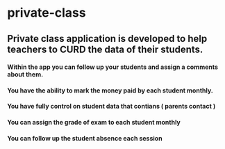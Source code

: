 # private-class
## Private class application is developed to help teachers to CURD the data of their students. 
#### Within the app you can follow up your students and assign a comments about them.
#### You have the ability to mark the money paid by each student monthly.
#### You have fully control on student data that contians ( parents contact )
#### You can assign the grade of exam to each student monthly 
#### You can follow up the student absence each session 
